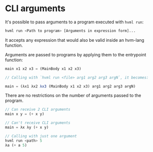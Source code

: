 # CLI arguments

It's possible to pass arguments to a program executed with `hvml run`:

```sh
hvml run <Path to program> [Arguments in expression form]...
```

It accepts any expression that would also be valid inside an hvm-lang function.

Arguments are passed to programs by applying them to the entrypoint function:

```js
main x1 x2 x3 = (MainBody x1 x2 x3)

// Calling with `hvml run <file> arg1 arg2 arg3 argN`, it becomes:

main = (λx1 λx2 λx3 (MainBody x1 x2 x3) arg1 arg2 arg3 argN)
```

There are no restrictions on the number of arguments passed to the program.

```rust
// Can receive 2 CLI arguments
main x y = (+ x y)

// Can't receive CLI arguments
main = λx λy (+ x y)

// Calling with just one argument
hvml run <path> 5
λa (+ a 5)
```
